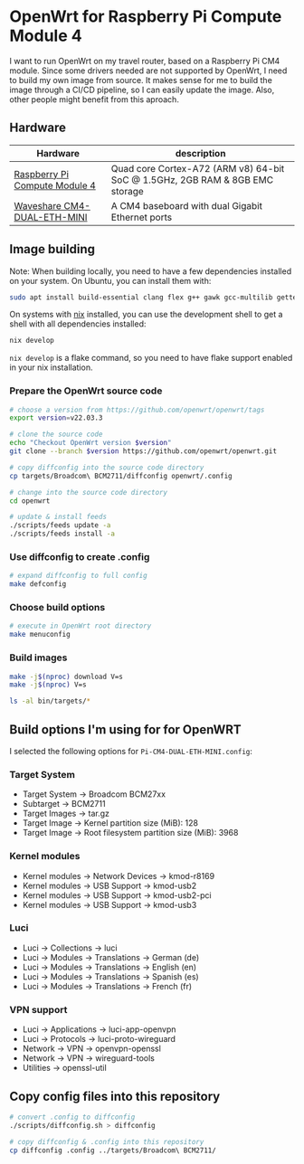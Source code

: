 # OpenWrt for Raspberry Pi Compute Module 4

I want to run OpenWrt on my travel router, based on a Raspberry Pi CM4 module.
Since some drivers needed are not supported by OpenWrt, I need to build my own image from source.
It makes sense for me to build the image through a CI/CD pipeline, so I can easily update the image.
Also, other people might benefit from this aproach.

## Hardware

| Hardware                                                                                                               | description                                                                  |
| ---------------------------------------------------------------------------------------------------------------------- | ---------------------------------------------------------------------------- |
| [Raspberry Pi Compute Module 4](https://www.raspberrypi.com/products/compute-module-4/?variant=raspberry-pi-cm4002008) | Quad core Cortex-A72 (ARM v8) 64-bit SoC @ 1.5GHz, 2GB RAM & 8GB EMC storage |
| [Waveshare CM4-DUAL-ETH-MINI](https://www.waveshare.com/wiki/CM4-DUAL-ETH-MINI/)                                       | A CM4 baseboard with dual Gigabit Ethernet ports                             |

## Image building

Note: When building locally, you need to have a few dependencies installed on your system.
On Ubuntu, you can install them with:

```bash
sudo apt install build-essential clang flex g++ gawk gcc-multilib gettext git libncurses5-dev libssl-dev python3-distutils rsync unzip gzip zlib1g-dev file wget
```

On systems with [nix](https://nixos.org/download.html) installed, you can use the development shell to get a shell with all dependencies installed:

```bash
nix develop
```

`nix develop` is a flake command, so you need to have flake support enabled in your nix installation.

### Prepare the OpenWrt source code

```bash
# choose a version from https://github.com/openwrt/openwrt/tags
export version=v22.03.3

# clone the source code
echo "Checkout OpenWrt version $version"
git clone --branch $version https://github.com/openwrt/openwrt.git 

# copy diffconfig into the source code directory
cp targets/Broadcom\ BCM2711/diffconfig openwrt/.config

# change into the source code directory
cd openwrt

# update & install feeds
./scripts/feeds update -a
./scripts/feeds install -a
```

### Use diffconfig to create .config

```bash
# expand diffconfig to full config
make defconfig
```

### Choose build options

```bash
# execute in OpenWrt root directory
make menuconfig
```

### Build images

```bash
make -j$(nproc) download V=s
make -j$(nproc) V=s

ls -al bin/targets/*
```

## Build options I'm using for for OpenWRT

I selected the following options for `Pi-CM4-DUAL-ETH-MINI.config`:

### Target System

- Target System -> Broadcom BCM27xx
- Subtarget -> BCM2711
- Target Images -> tar.gz
- Target Image -> Kernel partition size (MiB): 128
- Target Image -> Root filesystem partition size (MiB): 3968

### Kernel modules

- Kernel modules -> Network Devices -> kmod-r8169
- Kernel modules -> USB Support -> kmod-usb2
- Kernel modules -> USB Support -> kmod-usb2-pci
- Kernel modules -> USB Support -> kmod-usb3

### Luci

- Luci -> Collections -> luci
- Luci -> Modules -> Translations -> German (de)
- Luci -> Modules -> Translations -> English (en)
- Luci -> Modules -> Translations -> Spanish (es)
- Luci -> Modules -> Translations -> French (fr)

### VPN support

- Luci -> Applications -> luci-app-openvpn
- Luci -> Protocols -> luci-proto-wireguard
- Network -> VPN -> openvpn-openssl
- Network -> VPN -> wireguard-tools
- Utilities -> openssl-util

## Copy config files into this repository

```bash
# convert .config to diffconfig
./scripts/diffconfig.sh > diffconfig

# copy diffconfig & .config into this repository
cp diffconfig .config ../targets/Broadcom\ BCM2711/
```

